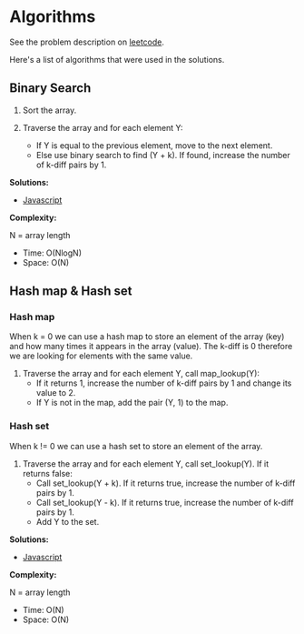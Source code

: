 # Algorithms

See the problem description on [leetcode](https://leetcode.com/problems/k-diff-pairs-in-an-array/).

Here's a list of algorithms that were used in the solutions.

## Binary Search

1. Sort the array.

2. Traverse the array and for each element Y:
   * If Y is equal to the previous element, move to the next element.
   * Else use binary search to find (Y + k). If found, increase the number of k-diff pairs by 1.

**Solutions:**

* [Javascript](javascript/532.js)

**Complexity:**

N = array length

* Time: O(NlogN)
* Space: O(N)

## Hash map & Hash set

### Hash map

When k = 0 we can use a hash map to store an element of the array (key) and how many times it appears in the array (value). The k-diff is 0 therefore we are looking for elements with the same value.

1. Traverse the array and for each element Y, call map_lookup(Y):
   * If it returns 1, increase the number of k-diff pairs by 1 and change its value to 2.
   * If Y is not in the map, add the pair (Y, 1) to the map.

### Hash set

When k != 0 we can use a hash set to store an element of the array.

1. Traverse the array and for each element Y, call set_lookup(Y). If it returns false:
    * Call set_lookup(Y + k). If it returns true, increase the number of k-diff pairs by 1.
    * Call set_lookup(Y - k). If it returns true, increase the number of k-diff pairs by 1.
    * Add Y to the set.

**Solutions:**

* [Javascript](javascript/532-2.js)

**Complexity:**

N = array length

* Time: O(N)
* Space: O(N)
